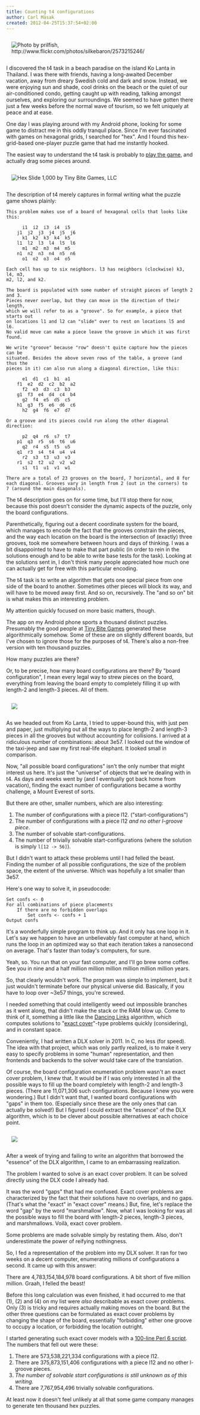 ```yaml
---
title: Counting t4 configurations
author: Carl Mäsak
created: 2012-04-25T15:37:54+02:00
---
```

<img style="display: block; margin-left: auto; margin-right: auto; padding: 1em" title="Photo by prilfish, http://www.flickr.com/photos/silkebaron/2573215246/" src="http://strangelyconsistent.org/blog/images/ko-lanta-beach.jpg" />

I discovered the t4 task in a beach paradise on the island Ko Lanta in
Thailand. I was there with friends, having a long-awaited December vacation,
away from dreary Swedish cold and dark and snow. Instead, we were enjoying
sun and shade, cool drinks on the beach or the quiet of our air-conditioned
condo, getting caught up with reading, talking amongst ourselves, and exploring
our surroundings. We seemed to have gotten there just a few weeks before the
normal wave of tourism, so we felt uniquely at peace and at ease.

One day I was playing around with my Android phone, looking for some game to
distract me in this oddly tranquil place. Since I'm ever fascinated with games
on hexagonal grids, I searched for "hex". And I found this hex-grid-based
one-player puzzle game that had me instantly hooked.

The easiest way to understand the t4 task is probably to [play the
game](https://play.google.com/store/apps/details?id=com.tiny.hexslide1kandroid),
and actually drag some pieces around.

<img style="display: block; margin-left: auto; margin-right: auto; padding: 1em" title="Hex Slide 1,000 by Tiny Bite Games, LLC" src="http://strangelyconsistent.org/blog/images/hex-slide-app.jpg" />

The description of t4 merely captures in formal writing what the puzzle game
shows plainly:

    This problem makes use of a board of hexagonal cells that looks like this:

          i1  i2  i3  i4  i5
        j1  j2  j3  j4  j5  j6
          k1  k2  k3  k4  k5
        l1  l2  l3  l4  l5  l6
          m1  m2  m3  m4  m5
        n1  n2  n3  n4  n5  n6
          o1  o2  o3  o4  o5

    Each cell has up to six neighbors. l3 has neighbors (clockwise) k3, l4, m3,
    m2, l2, and k2.

    The board is populated with some number of straight pieces of length 2 and 3.
    Pieces never overlap, but they can move in the direction of their length,
    which we will refer to as a "groove". So for example, a piece that starts out
    on locations l1 and l2 can "slide" over to rest on locations l5 and l6.
    No valid move can make a piece leave the groove in which it was first found.

    We write "groove" because "row" doesn't quite capture how the pieces can be
    situated. Besides the above seven rows of the table, a groove (and thus the
    pieces in it) can also run along a diagonal direction, like this:

          e1  d1  c1  b1  a1
        f1  e2  d2  c2  b2  a2
          f2  e3  d3  c3  b3
        g1  f3  e4  d4  c4  b4
          g2  f4  e5  d5  c5
        h1  g3  f5  e6  d6  c6
          h2  g4  f6  e7  d7

    Or a groove and its pieces could run along the other diagonal direction:

          p2  q4  r6  s7  t7
        p1  q3  r5  s6  t6  u6
          q2  r4  s5  t5  u5
        q1  r3  s4  t4  u4  v4
          r2  s3  t3  u3  v3
        r1  s2  t2  u2  v2  w2
          s1  t1  u1  v1  w1

    There are a total of 23 grooves on the board, 7 horizontal, and 8 for
    each diagonal. Grooves vary in length from 2 (out in the corners) to
    7 (around the main diagonals).

The t4 description goes on for some time, but I'll stop there for now, because
this post doesn't consider the dynamic aspects of the puzzle, only the board
configurations.

Parenthetically, figuring out a decent coordinate system for the board, which
manages to encode the fact that the grooves constrain the pieces, and the way
each location on the board is the intersection of (exactly) three grooves, took
me somewhere between hours and days of thinking. I was a bit disappointed to
have to make that part public (in order to rein in the solutions enough and to
be able to write base tests for the task). Looking at the solutions sent in,
I don't think many people appreciated how much one can actually get for free
with this particular encoding.

The t4 task is to write an algorithm that gets one special piece from one side
of the board to another. Sometimes other pieces will block its way, and will
have to be moved away first. And so on, recursively. The "and so on" bit is
what makes this an interesting problem.

My attention quickly focused on more basic matters, though.

The app on my Android phone sports a thousand distinct puzzles. Presumably the
good people at [Tiny Bite Games](http://tinybitegames.com/) generated these
algorithmically somehow. Some of these are on slightly different boards, but
I've chosen to ignore those for the purposes of t4. There's also a non-free
version with ten thousand puzzles.

How many puzzles are there?

Or, to be precise, how many board configurations are there? By "board
configuration", I mean every legal way to strew pieces on the board, everything
from leaving the board empty to completely filling it up with length-2 and
length-3 pieces. All of them.

<img style="display: block; margin-left: auto; margin-right: auto; padding: 1em" src="http://strangelyconsistent.org/blog/images/3x1-confs.png" />

As we headed out from Ko Lanta, I tried to upper-bound this, with just pen and
paper, just multiplying out all the ways to place length-2 and length-3 pieces
in all the grooves but without accounting for collisions. I arrived at a
ridiculous number of combinations: about 3e57. I looked out the window of the
taxi-jeep and saw my first real-life elephant. It looked small in comparison.

Now, "all possible board configurations" isn't the only number that might
interest us here. It's just the "universe" of objects that we're dealing with
in t4. As days and weeks went by (and I eventually got back home from
vacation), finding the exact number of configurations became a worthy
challenge, a Mount Everest of sorts.

But there are other, smaller numbers, which are also interesting:

1. The number of configurations with a piece l12. ("start-configurations")
2. The number of configurations with a piece l12 *and no other l-groove piece*.
3. The number of solvable start-configurations.
4. The number of trivially solvable start-configurations (where the solution is
simply `l[12 -> 56]`).

But I didn't want to attack these problems until I had felled the beast.
Finding the number of all possible configurations, the size of the problem
space, the extent of the universe. Which was hopefully a lot smaller than 3e57.

Here's one way to solve it, in pseudocode:

    Set confs <- 0
    For all combinations of piece placements
        If there are no forbidden overlaps
            Set confs <- confs + 1
    Output confs

It's a wonderfully simple program to think up. And it only has one loop in it.
Let's say we happen to have an unbelievably fast computer at hand, which runs
the loop in an optimized way so that each iteration takes a nanosecond on
average. That's faster than today's computers, for sure.

Yeah, so. You run that on your fast computer, and I'll go brew some coffee.
See you in nine and a half million million million million million million
years.

So, that clearly wouldn't work. The program was simple to implement, but it
just wouldn't terminate before our physical universe did. Basically, if you
have to loop over ~3e57 things, you're screwed.

I needed something that could intelligently weed out impossible branches as it
went along, that didn't make the stack or the RAM blow up. Come to think of it,
something a little like the [Dancing
Links](http://en.wikipedia.org/wiki/Dancing_Links) algorithm, which computes
solutions to "[exact cover](http://en.wikipedia.org/wiki/Exact_cover)"-type
problems quickly (considering), and in constant space.

Conveniently, I had written a DLX solver in 2011. In C, no less (for speed).
The idea with that project, which was only partly realized, is to make it very
easy to specify problems in some "human" representation, and then frontends and
backends to the solver would take care of the translation.

Of course, the board configuration enumeration problem wasn't an exact cover
problem, I knew that. It would be if I was only interested in all the possible
ways to fill up the board completely with length-2 and length-3 pieces. (There
are 11,071,306 such configurations. Because I knew you were wondering.) But I
didn't want that, I wanted board configurations with "gaps" in them too.
(Especially since these are the only ones that can actually be solved!) But I
figured I could extract the "essence" of the DLX algorithm, which is to be
clever about possible alternatives at each choice point.

<img style="display: block; margin-left: auto; margin-right: auto; padding: 1em" src="http://strangelyconsistent.org/blog/images/7x5-exact-cover.png" />

After a week of trying and failing to write an algorithm that borrowed the
"essence" of the DLX algorithm, I came to an embarrassing realization.

The problem I wanted to solve *is* an exact cover problem. It can be solved
directly using the DLX code I already had.

It was the word "gaps" that had me confused. Exact cover problems are
characterized by the fact that their solutions have no overlaps, and no gaps.
(That's what the "exact" in "exact cover" means.) But, fine, let's replace the
word "gap" by the word "marshmallow". Now, what I was looking for was all the
possible ways to fill the board with length-2 pieces, length-3 pieces, and
marshmallows. Voilà, exact cover problem.

Some problems are made solvable simply by restating them. Also, don't
underestimate the power of reifying nothingness.

So, I fed a representation of the problem into my DLX solver. It ran for two
weeks on a decent computer, enumerating millions of configurations a second. It
came up with this answer:

There are 4,783,154,184,978 board configurations. A bit short of five million
million. Graah, I felled the beast!

Before this long calculation was even finished, it had occurred to me that (1),
(2) and (4) on my list were *also* describable as exact cover problems. Only
(3) is tricky and requires actually making moves on the board. But the other
three questions can be formulated as exact cover problems by changing the shape
of the board, essentially "forbidding" either one groove to occupy a location,
or forbidding the location outright.

I started generating such exact cover models with a [100-line Perl 6
script](http://gist.github.com/2189078). The numbers that fell out were these:

1. There are 573,538,221,334 configurations with a piece l12.
2. There are 375,873,151,406 configurations with a piece l12 and no other l-groove pieces.
3. *The number of solvable start configurations is still unknown as of this writing.*
4. There are 7,767,954,496 trivially solvable configurations.

At least now it doesn't feel unlikely at all that some game company manages to
generate ten thousand hex puzzles.

